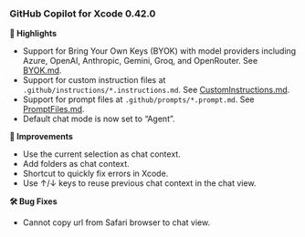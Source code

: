 ### GitHub Copilot for Xcode 0.42.0

**🚀 Highlights**

* Support for Bring Your Own Keys (BYOK) with model providers including Azure, OpenAI, Anthropic, Gemini, Groq, and OpenRouter. See [BYOK.md](https://github.com/github/CopilotForXcode/blob/0.42.0/Docs/BYOK.md).
* Support for custom instruction files at `.github/instructions/*.instructions.md`. See [CustomInstructions.md](https://github.com/github/CopilotForXcode/blob/0.42.0/Docs/CustomInstructions.md).
* Support for prompt files at `.github/prompts/*.prompt.md`. See [PromptFiles.md](https://github.com/github/CopilotForXcode/blob/0.42.0/Docs/PromptFiles.md).
* Default chat mode is now set to “Agent”.


**💪 Improvements**

* Use the current selection as chat context.
* Add folders as chat context.
* Shortcut to quickly fix errors in Xcode.
* Use ↑/↓ keys to reuse previous chat context in the chat view.

**🛠️ Bug Fixes**

* Cannot copy url from Safari browser to chat view.
